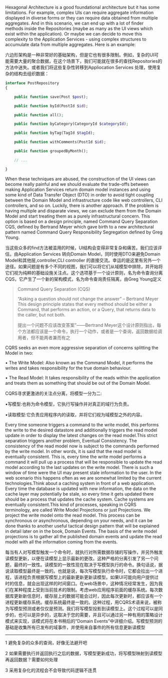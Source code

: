 Hexagonal Architecture is a good foundational architecture but it has some limitations. For example, complex UIs can require aggregate information displayed in diverse forms or they can require data obtained from multiple aggregates. And in this scenario, we can end up with a lot of finder methods inside the Repositories \(maybe as many as the UI views which exist within the application\). Or maybe we can decide to move this complexity to the Application Services - using complex structures to accumulate data from multiple aggregates. Here is an example:

六边形架构是一种非常好的基础架构，但是它也有很多限制。例如，复杂的UI可能需要大量的聚合数据，在这个场景下，我们可能就在很多的查找Repositories的方法中迷失。或者我们将这些复杂性转移到Appliocation Services 处理，使用复杂的结构去组织数据：

```php
interface PostRepository
{

    public function save(Post $post);

    public function byId(PostId $id);

    public function all();

    public function byCategory(CategoryId $categoryId);

    public function byTag(TagId $tagId);

    public function withComments(PostId $id);

    public function groupedByMonth();

    // ...

}
```

When these techniques are abused, the construction of the UI views can become really painful and we should evaluate the trade-offs between making Application Services return domain model instances and using some kind of Data Transfer Object \(DTO\) in order to avoid tight coupling between the Domain Model and infrastructure code like web controllers, CLI controllers, and so on. Luckily, there is another approach. If the problem is having multiple and disparate views, we can exclude them from the Domain Model and start treating them as a purely infrastructural concern. This option is based on a design principle, named Command Query Separation CQS, defined by Bertrand Meyer which gave birth to a new architectural pattern named Command Query Responsibility Segregation defined by Greg Young.

当这些众多的find方法被滥用的时候，UI结构会变得非常复杂和痛苦。我们应该评估，由Application Services 转向Domain Model，同时使用DTO来避免Domain Model和其他层,controller,CLI controller 的直接交流。幸运的是这里有另外一个途径。如果问题是有多个不同的视图，我们可以将它们从域模型中排除，并开始将它们视为纯粹的基础设施关注点。这个选项基于一个设计原则，名为命令查询分离CQS，它产生了一个新的架构模式，名为命令查询责任隔离，由Greg Young定义

> Command Query Separation \(CQS\)
>
> “Asking a question should not change the answer” – Bertrand Meyer This design principle states that every method should be either a Command, that performs an action, or a Query, that returns data to the caller, but not both.
>
> 提出一个问题不应该改变答案”——Bertrand Meyer这个设计原则指出，每个方法都应该是一个命令，执行一个动作，或者是一个查询，返回数据给调用者，但不能两者兼而有之

CQRS seeks an even more aggressive separation of concerns splitting the Model in two:

• The Write Model: Also known as the Command Model, it performs the writes and takes responsibility for the true domain behaviour.

• The Read Model: It takes responsibility of the reads within the application and treats them as something that should be out of the Domain Model.

CQRS寻求更激进的关注点分离，将模型一分为二:

•写模型:也称为命令模型，它执行写操作并对真正的域行为负责。

•读取模型:它负责应用程序内的读取，并将它们视为域模型之外的内容。

Every time someone triggers a command to the write model, this performs the write to the desired datastore and additionally triggers the read model update in order to display the latest changes on the read model.This strict separation triggers another problem, Eventual Consistency. The consistency of the read model now is subject to the commands performed by the write model. In other words, it is said that the read model is eventually consistent. This is, every time the write model performs a command it will pull up a process that will be responsible to update the read model according to the last updates on the write model. There is such a window of time were the UI may present stale information to the user. In the web scenario this happens often as we are somewhat limited by the current technologies.Think about a caching system in front of a web application. Every time the database is updated with new information, the data on the cache layer may potentially be stale, so every time it gets updated there should be a process that updates the cache system. Cache systems are eventually consistent.This kind of processes, speaking in CQRS terminology, are called Write Model Projections or just Projections. We project the write model onto the read model. This process can be synchronous or asynchronous, depending on your needs, and it can be done thanks to another useful tactical design pattern that will be explained in detail later on in the book, Domain Events. The basis of the write model projections is to gather all the published domain events and update the read model with all the information coming from the events.

每当有人对写模型触发一个命令时，就执行对所需数据存储的写操作，并另外触发读模型更新，以便在读模型上显示最新的更改。这种严格的分离引发了另一个问题，最终的一致性。读模型的一致性现在取决于写模型执行的命令。换句话说，据说读取模型最终是一致的。也就是说，每次写模型执行命令时，它都会拉出一个进程，该进程负责根据写模型上的最新更新更新读模型。如果UI可能向用户提供过时的信息，就会出现这样的时间窗口。在web场景中，这种情况经常发生，因为我们在某种程度上受到当前技术的限制。考虑web应用程序前面的缓存系统。每次数据库更新新信息时，缓存层上的数据可能会过时，因此每次更新时，都应该有一个进程更新缓存系统。缓存系统最终是一致的。这种过程，用CQRS术语来说，被称为写模型预测或者仅仅是预测。我们将写模型投影到读模型上。这个过程可以是同步的，也可以是异步的，这取决于您的需要，并且可以通过另一种有用的策略设计模式来实现，该模式将在本书稍后的“Domain Events”中详细介绍。写模型预测的基础是收集所有已发布的域事件，并使用来自事件的所有信息更新读模型



---

1 避免复杂的众多的查询，好像无法避开吧

2 如果需要执行并返回执行之后的数据，写模型更新成功，将写模型映射到读模型再返回数据？需要如何处理

3 采用复杂化的流程会不会导致代码逻辑不连贯






